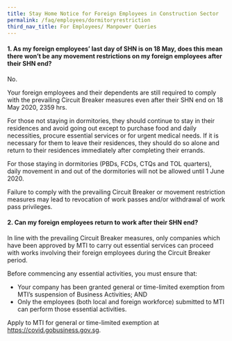 ```yaml
---
title: Stay Home Notice for Foreign Employees in Construction Sector
permalink: /faq/employees/dormitoryrestriction
third_nav_title: For Employees/ Manpower Queries
---
```


#### **1. As my foreign employees’ last day of SHN is on 18 May, does this mean there won’t be any movement restrictions on my foreign employees after their SHN end?**
No.

Your foreign employees and their dependents are still required to comply with the prevailing Circuit Breaker measures even after their SHN end on 18 May 2020, 2359 hrs. 

For those not staying in dormitories, they should continue to stay in their residences and avoid going out except to purchase food and daily necessities, procure essential services or for urgent medical needs. If it is necessary for them to leave their residences, they should do so alone and return to their residences immediately after completing their errands. 

For those staying in dormitories (PBDs, FCDs, CTQs and TOL quarters), daily movement in and out of the dormitories will not be allowed until 1 June 2020. 

Failure to comply with the prevailing Circuit Breaker or movement restriction measures may lead to revocation of work passes and/or withdrawal of work pass privileges.

#### **2. Can my foreign employees return to work after their SHN end?**
In line with the prevailing Circuit Breaker measures, only companies which have been approved by MTI to carry out essential services can proceed with works involving their foreign employees during the Circuit Breaker period. 

Before commencing any essential activities, you must ensure that: 
- Your company has been granted general or time-limited exemption from MTI’s suspension of Business Activities; AND 
- Only the employees (both local and foreign workforce) submitted to MTI can perform those essential activities. 

Apply to MTI for general or time-limited exemption at <a href="https://covid.gobusiness.gov.sg">https://covid.gobusiness.gov.sg</a>. 